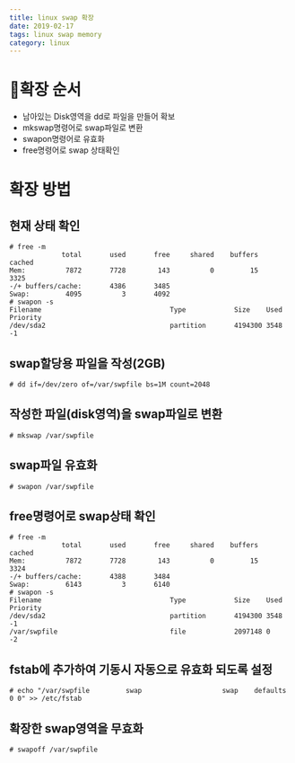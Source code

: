 ```yaml
---
title: linux swap 확장
date: 2019-02-17
tags: linux swap memory
category: linux
---
```


# 확장 순서
* 남아있는 Disk영역을 dd로 파일을 만들어 확보
* mkswap명령어로 swap파일로 변환
* swapon명령어로 유효화
* free명령어로 swap 상태확인

# 확장 방법
## 현재 상태 확인
```
# free -m
             total       used       free     shared    buffers     cached
Mem:          7872       7728        143          0         15       3325
-/+ buffers/cache:       4386       3485
Swap:         4095          3       4092
# swapon -s
Filename                                Type            Size    Used    Priority
/dev/sda2                               partition       4194300 3548    -1
```
## swap할당용 파일을 작성(2GB)
```
# dd if=/dev/zero of=/var/swpfile bs=1M count=2048
```
## 작성한 파일(disk영역)을 swap파일로 변환
```
# mkswap /var/swpfile
```
## swap파일 유효화
```
# swapon /var/swpfile
```
## free명령어로 swap상태 확인
```
# free -m
             total       used       free     shared    buffers     cached
Mem:          7872       7728        143          0         15       3324
-/+ buffers/cache:       4388       3484
Swap:         6143          3       6140 
# swapon -s
Filename                                Type            Size    Used    Priority
/dev/sda2                               partition       4194300 3548    -1
/var/swpfile                            file            2097148 0       -2
```
## fstab에 추가하여 기동시 자동으로 유효화 되도록 설정
```
# echo "/var/swpfile         swap                    swap    defaults        0 0" >> /etc/fstab
```
## 확장한 swap영역을 무효화
```
# swapoff /var/swpfile 
```
